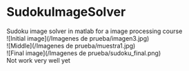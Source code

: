 # SudokuImageSolver
Sudoku image solver in matlab for a image processing course  
![Initial image](/Imagenes de prueba/imagen3.jpg)  
![Middle](/Imagenes de prueba/muestra1.jpg)  
![Final image](/Imagenes de prueba/sudoku_final.png)  
Not work very well yet  